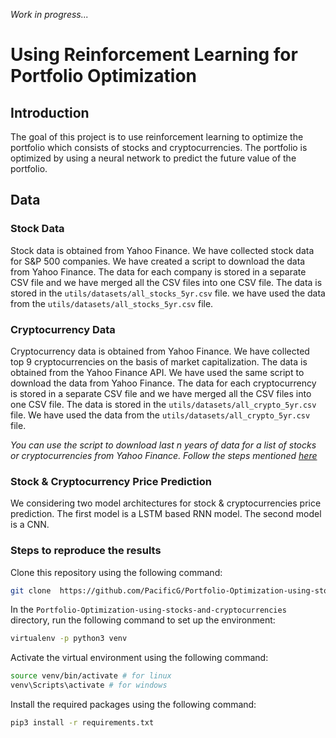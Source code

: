 *Work in progress...*

# Using Reinforcement Learning for Portfolio Optimization

## Introduction

The goal of this project is to use reinforcement learning to optimize the portfolio which consists of stocks and cryptocurrencies. The portfolio is optimized by using a neural network to predict the future value of the portfolio.

## Data

### Stock Data

Stock data is obtained from Yahoo Finance. We have collected stock data for S&P 500 companies. We have created a script to download the data from Yahoo Finance. The data for each company is stored in a separate CSV file and we have merged all the CSV files into one CSV file. The data is stored in the `utils/datasets/all_stocks_5yr.csv` file. we have used the data from the `utils/datasets/all_stocks_5yr.csv` file.

### Cryptocurrency Data

Cryptocurrency data is obtained from Yahoo Finance. We have collected top 9 cryptocurrencies on the basis of market capitalization. The data is obtained from the Yahoo Finance API. We have used the same script to download the data from Yahoo Finance. The data for each cryptocurrency is stored in a separate CSV file and we have merged all the CSV files into one CSV file. The data is stored in the `utils/datasets/all_crypto_5yr.csv` file. We have used the data from the `utils/datasets/all_crypto_5yr.csv` file.

*You can use the script to download last n years of data for a list of stocks or cryptocurrencies from Yahoo Finance. Follow the steps mentioned [here](https://github.com/PacificG/PortfolioOptimizationStocksCrypto)*

### Stock & Cryptocurrency Price Prediction

We considering two model architectures for stock & cryptocurrencies price prediction. The first model is a LSTM based RNN model. The second model is a CNN.

### Steps to reproduce the results

Clone this repository using the following command:

```bash
git clone  https://github.com/PacificG/Portfolio-Optimization-using-stocks-and-cryptocurrencies.git
```

In the `Portfolio-Optimization-using-stocks-and-cryptocurrencies` directory, run the following command to set up the environment:

```bash
virtualenv -p python3 venv
```

Activate the virtual environment using the following command:

```bash
source venv/bin/activate # for linux
venv\Scripts\activate # for windows
```

Install the required packages using the following command:

```bash
pip3 install -r requirements.txt
```




